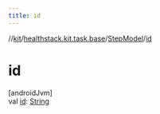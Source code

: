 ```yaml
---
title: id
---
```

//[kit](../../../index.html)/[healthstack.kit.task.base](../index.html)/[StepModel](index.html)/[id](id.html)



# id



[androidJvm]\
val [id](id.html): [String](https://kotlinlang.org/api/latest/jvm/stdlib/kotlin/-string/index.html)




